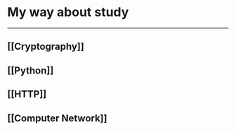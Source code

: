 # My way about study

-------

## [[Cryptography]]

## [[Python]]

## [[HTTP]]

## [[Computer Network]]

